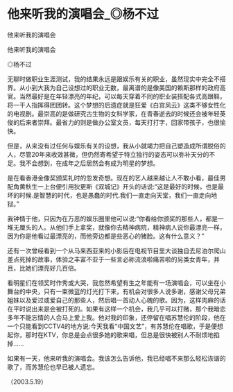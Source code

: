 # 他来听我的演唱会_◎杨不过

他来听我的演唱会

他来听我的演唱会

◎杨不过

无聊时做职业生涯测试，我的结果永远是跟娱乐有关的职业，虽然现实中完全不搭界。从小到大我为自己设想过的职业无数，最离谱的是像美国的赖斯那样的政府高官。当然最好是在年轻漂亮的年纪，可以每天穿着不同的职业装搭配各式高跟鞋，将一干人指挥得团团转。这个梦想的后遗症就是狂爱《白宫风云》这类不够女性化的电视剧。最崇高的是做研究古生物的女科学家，在青春逝去的时候还会被年轻英俊的后来者崇拜。最省力的则是做办公室文员，每天打打字，回家带孩子，也很愉快。

但是，从来没有过任何与娱乐有关的设想，我从小就竭力把自己塑造成所谓脱俗的人，尽管20年来收效甚微，但仍然寄希望于特立独行的姿态可以弥补天分的不足。我不会想到，在成年之后居然会有成为明星的梦想。

是在看香港金像奖颁奖礼时的忽发奇想。现在的艺人越来越让人不敢小看，最佳男配角黄秋生一上台便引用狄更斯《双城记》开头的话说:“这是最好的时候，也是最坏的时候.是智慧的时代，也是愚蠢的时代.我们一直走向天堂，我们一直走向地狱。”

我钟情于他，只因为在万恶的娱乐圈里他可以说:“你看给你颁奖的那些人，都是一堆无厘头的人。从他们手上拿奖，就像你去精神病院，精神病人说你最漂亮一样，因为你是他看过最漂亮的，而他旁边都是些恶心的猪脸。这有什么意义？”

还有一次曾经看到一个从马来西亚来的小影后在电视节目里大谈独自去尼泊尔爬山差点死掉的故事，体验之丰富不亚于一些言必称流浪啦痛苦啦的另类女青年，并且，比她们漂亮好几百倍。

看明星们在领奖时作秀或大哭，我忽然希望有生之年能有一场演唱会，可以坐在小舞台的中央，只有一束微蓝的灯光打下来，有机会对很多人说多谢，感谢父母兄弟姐妹以及爱过或爱自己的那些人，然后唱一首动人心魄的歌。因为，这样肉麻的话在平时说出来是会被打死的。如果有这样一个机会，我几乎可以打赌，那个我暗恋多年不能忘情的人会马上爱上我。他对我的印象，还停留在唱苏慧伦的阶段，他在一个只能看到CCTV4的地方说:今天我看“中国文艺”，有苏慧伦在唱歌，于是便想起你，那时在KTV，你总是会点很多她的歌来唱，但总是很快被别人不耐烦地掐掉……

如果有一天，他来听我的演唱会。我该怎么告诉他，我已经唱不来那么轻松诙谐的歌了，而苏慧伦也早已被人遗忘。

（2003.5.19）